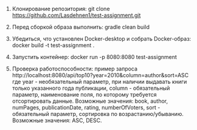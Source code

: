1. Клонирование репозитория:
git clone https://github.com/Lasdehnen1/test-assignment.git

2. Перед сборкой образа выполнить:
gradle clean build

3. Убедиться, что установлен Docker-desktop и собрать Docker-образ:
docker build -t test-assignment .  

4. Запустить контейнер:
docker run -p 8080:8080 test-assignment

5. Проверка работоспособности:
пример запроса http://localhost:8080/api/top10?year=2010&column=author&sort=ASC
где year - необязательный параметр, при наличии выдавать книги только указанного года публикации,
	column - обязательный параметр, наименование поля, по которому требуется отсортировать данные. Возможные значения: book, author, numPages, publicationDate, rating, numberOfVoters,
	sort - обязательный параметр, сортировка по возрастанию/убыванию. Возможные значения: ASC, DESC.
